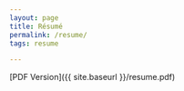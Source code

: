 ```yaml
---
layout: page
title: Résumé
permalink: /resume/
tags: resume

---
```


<style>
    ul {
      margin-bottom: 0;
    }
</style>
[PDF Version]({{ site.baseurl }}/resume.pdf)

